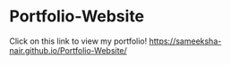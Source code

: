 # Portfolio-Website
Click on this link to view my portfolio! 
https://sameeksha-nair.github.io/Portfolio-Website/
